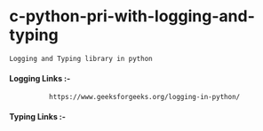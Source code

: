 # c-python-pri-with-logging-and-typing
    Logging and Typing library in python

#### Logging Links :- <br>
              https://www.geeksforgeeks.org/logging-in-python/


#### Typing Links :- <br>
